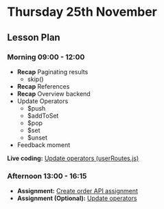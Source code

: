 # Thursday 25th November

## Lesson Plan

### Morning 09:00 - 12:00

+ **Recap** Paginating results
  + skip()
+ **Recap** References
+ **Recap** Overview backend 
+ Update Operators
  + $push
  + $addToSet
  + $pop
  + $set
  + $unset
+ Feedback moment

**Live coding:** [Update operators (userRoutes.js)](https://github.com/GillesDCI/update-operators-orders-app)

### Afternoon 13:00 - 16:15

+ **Assignment:** [Create order API assignment](https://github.com/GillesDCI/references-crud-assignment)
+ **Assignment (Optional):** [Update operators](https://github.com/GillesDCI/update-operators-assignment)
